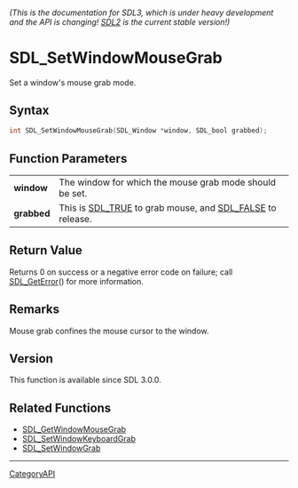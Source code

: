 ###### (This is the documentation for SDL3, which is under heavy development and the API is changing! [SDL2](https://wiki.libsdl.org/SDL2/) is the current stable version!)
# SDL_SetWindowMouseGrab

Set a window's mouse grab mode.

## Syntax

```c
int SDL_SetWindowMouseGrab(SDL_Window *window, SDL_bool grabbed);

```

## Function Parameters

|                 |                                                                                    |
| --------------- | ---------------------------------------------------------------------------------- |
| **window**      | The window for which the mouse grab mode should be set.                            |
| **grabbed**     | This is [SDL_TRUE](SDL_TRUE.md) to grab mouse, and [SDL_FALSE](SDL_FALSE.md) to release. |

## Return Value

Returns 0 on success or a negative error code on failure; call
[SDL_GetError](SDL_GetError.md)() for more information.

## Remarks

Mouse grab confines the mouse cursor to the window.

## Version

This function is available since SDL 3.0.0.

## Related Functions

* [SDL_GetWindowMouseGrab](SDL_GetWindowMouseGrab.md)
* [SDL_SetWindowKeyboardGrab](SDL_SetWindowKeyboardGrab.md)
* [SDL_SetWindowGrab](SDL_SetWindowGrab.md)

----
[CategoryAPI](CategoryAPI.md)
